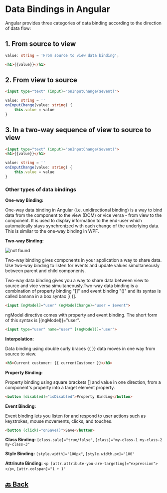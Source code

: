 <h1>Data Bindings in Angular</h1>

Angular provides three categories of data binding according to the direction of data flow:

<h2>1. From source to view</h2>

```ts
value: string = 'From source to view data binding';
```
```html
<h1>{{value}}</h1>
```

<h2>2. From view to source</h2>

```html
<input type="text" (input)="onInputChange($event)">
```
```ts
value: string = ''
onInputChange(value: string) {
    this.value = value
}
```

<h2>3. In a two-way sequence of view to source to view</h2>

```html
<input type="text" (input)="onInputChange($event)">
<h1>{{value}}</h1>
```
```ts
value: string = ''
onInputChange(value: string) {
    this.value = value
}
```
<h3>Other types of data bindings</h3>

**One-way Binding:**

One-way data binding in Angular (i.e. unidirectional binding) is a way to bind data from the component to the view (DOM) or vice versa - from view to the component. It is used to display information to the end-user which automatically stays synchronized with each change of the underlying data. This is similar to the one-way binding in WPF.

**Two-way Binding:**

<img src="https://images.surferseo.art/42276c9f-580d-4b70-b137-9dcde970354f.png" alt="not found">

Two-way binding gives components in your application a way to share data. Use two-way binding to listen for events and update values simultaneously between parent and child components.

Two-way data binding gives you a way to share data between view to source and vice versa simultaneously.Two-way data binding is a combination of property binding "[]" and event binding "()" and its syntax is called banana in a box syntax [( )].

```html
<input [ngModel]="user" (ngModelChange)="user = $event">
```
ngModel directive comes with property and event binding. The short form of this syntax is [(ngModel)]="user".

```html
<input type="user" name="user" [(ngModel)]="user">
```


**Interpolation:**

Data binding using double curly braces {{ }} data moves in one way from source to view.

```html
<h3>Current customer: {{ currentCustomer }}</h3>
```

**Property Binding:**

Property binding using square brackets [] and value in one direction, from a component's property into a target element property.

```html
<button [disabled]="isDisabled">Property Binding</button>
```

**Event Binding:**

Event binding lets you listen for and respond to user actions such as keystrokes, mouse movements, clicks, and touches.

```html
<button (click)="onSave()">Save</button>
```

**Class Binding:** `[class.sale]="true/false"`,  `[class]="my-class-1 my-class-2 my-class-3"`

**Style Binding:** `[style.width]="100px"`, `[style.width.px]="100"`

**Attrinute Binding:** `<p [attr.attribute-you-are-targeting]="expression"></p>`, `[attr.colspan]="1 + 1"`

<h2><a href="https://github.com/sanjay9616/Angular/blob/master/README.md"> 🔙 Back</a></h2>
